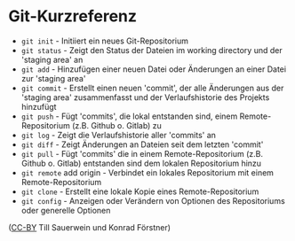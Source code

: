 # Git-Kurzreferenz

- `git init` - Initiiert ein neues Git-Repositorium
- `git status` - Zeigt den Status der Dateien im working directory und der 'staging area' an
- `git add` - Hinzufügen einer neuen Datei oder Änderungen an einer Datei zur 'staging area'
- `git commit` - Erstellt einen neuen 'commit', der alle Änderungen aus der 'staging area' zusammenfasst und der Verlaufshistorie des Projekts hinzufügt
- `git push` - Fügt 'commits', die lokal entstanden sind, einem Remote-Repositorium (z.B. Github o. Gitlab) zu
- `git log` - Zeigt die Verlaufshistorie aller 'commits' an
- `git diff` - Zeigt Änderungen an Dateien seit dem letzten 'commit'
- `git pull` - Fügt 'commits' die in einem Remote-Repositorium (z.B. Github o. Gitlab) entstanden sind dem lokalen Repositorium hinzu
- `git remote` add origin - Verbindet ein lokales Repositorium mit einem Remote-Repositorium 
- `git clone` - Erstellt eine lokale Kopie eines Remote-Repositorium 
- `git config` - Anzeigen oder Verändern von Optionen des Repositoriums oder generelle Optionen

([CC-BY](https://creativecommons.org/licenses/by/3.0/de/) Till
Sauerwein und Konrad Förstner)


